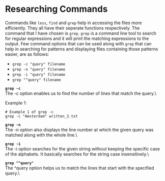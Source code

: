 # Researching Commands
Commands like `less`, `find` and `grep` help in accessing the files more efficiently. They all have their seperate functions respectively. The command
that I have chosen is `grep`. `grep` is a command line tool to search for regular expressions and it will print the matching expressions to the output.
Few command options that can be used along with `grep` that can help in searching for patterns and displaying files containing those patterns easier, are
as follows:
- `grep -c "query" filename`
- `grep -n "query" filename`
- `grep -i "query" filename`
- `grep "^query" filename`



**`grep -c`**\
The -c option enables us to find the number of lines that match the query.\


Example 1:
```
# Example 1 of grep -c
grep -c "Amsterdam" written_2.txt
```


**`grep -n`**\
The -n option also displays the line number at which the given query was matched along with the whole line.\


**`grep -i`**\
The -i option searches for the given string without keeping the specific case of the alphabets. It basically searches for the string case insensitively.\


**`grep "^query"`**\
The ^query option helps us to match the lines that start with the specified query.\
